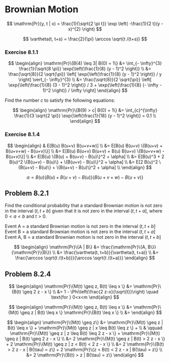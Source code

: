 
# Brownian Motion

$$
\mathrm{Pr}(y, t | x) = \frac{1}{\sqrt{2 \pi t}} \exp \left( -\frac{1}{2 t}(y - x)^{2} \right)
$$

$$
\vartheta(t, t+s) = \frac{2}{\pi} \arccos \sqrt{t /(t+s)}
$$

### Exercise 8.1.1

$$
\begin{align}
	\mathrm{Pr}\{B(4) \leq 3| B(0) = 1\} &= \int_{- \infty}^{3} \frac{1}{\sqrt{8 \pi}} \exp{\left(\frac{1}{8} (y - 1)^2 \right)} \\
	&= \frac{\sqrt{8}}{2 \sqrt{\pi}} \left[ \exp{\left(\frac{1}{8} (y - 1)^2 \right)} / y \right] \vert_{- \infty}^{3} \\
	&= \frac{\sqrt{8}}{2 \sqrt{\pi}} \left[ \exp{\left(\frac{1}{8} (3 - 1)^2 \right)} / 3 + \exp{\left(\frac{1}{8} (- \infty - 1)^2 \right)} / \infty \right]
\end{align}
$$

Find the number $c$ to satisfy the following equations:

$$
\begin{align}
	\mathrm{Pr}\{B(9) > c| B(0) = 1\} &= \int_{c}^{\infty} \frac{1}{3 \sqrt{2 \pi}} \exp{\left(\frac{1}{18} (y - 1)^2 \right)} = 0.1 \\
\end{align}
$$

### Exercise 8.1.4

$$
\begin{align}
	& E[B(u) B(u+v) B(u+v+w)] \\
	&= E[B(u) B(u+v) \{B(u+v) + B(u+v+w) - B(u+v)\}] \\
	&= E[B(u) B(u+v) B(u+v) + B(u) B(u+v) \{B(u+v+w) - B(u+v)\}] \\
	&= E[B(u) \{B(u) + B(u+v) - B(u)\}^2 + \alpha] \\
	&= E[B(u)^3 + 2 B(u)^2 \{B(u+v) - B(u)\} + \{B(u+v) - B(u)\}^2 + \alpha] \\
	&= E[2 B(u)^2 \{B(u+v) - B(u)\} + \{B(u+v) - B(u)\}^2 + \alpha] \\
\end{align}
$$

$$
\alpha = B(u) \{B(u) + B(u+v) - B(u)\} \{B(u+v+w) - B(u+v)\}
$$

## Problem 8.2.1

Find the conditional probability that a standard Brownian motion is not zero in the interval $(t, t + b]$ given that it is not zero in the interval $(t, t + a]$, where $0 < a < b$ and $t > 0$.

Event A = a standard Brownian motion is not zero in the interval $(t, t + b]$
Event B = a standard Brownian motion is not zero in the interval $(t, t + a]$
Event A, B = a standard Brownian motion is not zero in the interval $(t, t + b]$

$$
\begin{align}
	\mathrm{Pr}\{A | B\} &= \frac{\mathrm{Pr}\{A, B\}}{\mathrm{Pr}\{B\}} \\
	&= \frac{\vartheta(t, t+b)}{\vartheta(t, t+a)} \\
	&= \frac{\arccos \sqrt{t /(t+b)}}{\arccos \sqrt{t /(t+a)}}
\end{align}
$$

## Problem 8.2.4

$$
\begin{align}
\mathrm{Pr}\{M(t) \geq z, B(t) \leq x \}
&= \mathrm{Pr}\{B(t) \geq 2 z - x \} \\
&= 1 - \Phi\left(\frac{2 z-x}{\sqrt{t}}\right) \quad \text{for } 0<x<m
\end{align}
$$

$$
\begin{align}
\mathrm{Pr}\{M(t) \geq z, B(t) \leq x \}
&= \mathrm{Pr}\{M(t) \geq z | B(t) \leq x \} \mathrm{Pr}\{B(t) \leq x \} \\
&=
\end{align}
$$

$$
\begin{align}
	\mathrm{Pr}\{M(t) \geq z\}
	&= \mathrm{Pr}\{M(t) \geq z | B(t) \leq x \} + \mathrm{Pr}\{M(t) \geq z | x \leq B(t) \leq z \} + \\
	& \qquad \mathrm{Pr}\{M(t) \geq z | z \leq B(t) \leq 2 z - x \} + \mathrm{Pr}\{M(t) \geq z | B(t) \geq 2 z - x \} \\
	&= 2 \mathrm{Pr}\{M(t) \geq z | B(t) > 2 z - x \} + 2 \mathrm{Pr}\{M(t) \geq z | z < B(t) < 2 z - x \} \\
	&= 2 \mathrm{Pr}\{B(t) > 2 z - x | B(\tau) = z\} + 2 \mathrm{Pr}\{z < B(t) < 2 z - x | B(\tau) = z\} \\
	&= 2 \mathrm{Pr}\{B(t) > z | B(\tau) = z\}
\end{align}
$$
